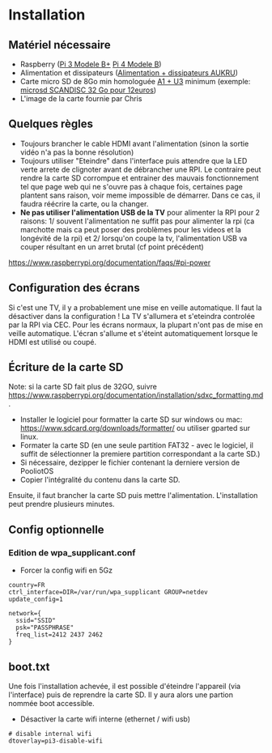 # Installation

## Matériel nécessaire

- Raspberry ([Pi 3 Modele B+](https://www.amazon.fr/gp/product/B07BDR5PDW/ref=as_li_tl?ie=UTF8&tag=chrp-21&camp=1642&creative=6746&linkCode=as2&creativeASIN=B07BDR5PDW&linkId=b9f71c3af850a4b2bbe1b3fdc0459426) [Pi 4 Modele B](https://www.amazon.fr/gp/product/B07TD42S27/ref=as_li_tl?ie=UTF8&tag=chrp-21&camp=1642&creative=6746&linkCode=as2&creativeASIN=B07TD42S27&linkId=3387e8658f6debb990268e9c66da95f7))
- Alimentation et dissipateurs ([Alimentation + dissipateurs AUKRU](https://www.amazon.fr/gp/product/B01DDFFOYK/ref=as_li_tl?ie=UTF8&tag=chrp-21&camp=1642&creative=6746&linkCode=as2&creativeASIN=B01DDFFOYK&linkId=42ad60385676a69a3e77c276dffd5c07))
- Carte micro SD de 8Go min homologuée [A1 + U3](https://en.wikipedia.org/wiki/Secure_Digital#Speeds) minimum (exemple: [microsd SCANDISC 32 Go pour 12euros](https://www.amazon.fr/gp/product/B06XWMQ81P/ref=as_li_tl?ie=UTF8&tag=chrp-21&camp=1642&creative=6746&linkCode=as2&creativeASIN=B06XWMQ81P&linkId=48534d6274a1e551862ae7f40db9fa9e))
- L'image de la carte fournie par Chris

## Quelques règles

- Toujours brancher le cable HDMI avant l'alimentation (sinon la sortie vidéo n'a pas la bonne résolution)
- Toujours utiliser "Eteindre" dans l'interface puis attendre que la LED verte arrete de clignoter avant de débrancher une RPI. Le contraire peut rendre la carte SD corrompue et entrainer des mauvais fonctionnement tel que page web qui ne s'ouvre pas à chaque fois, certaines page plantent sans raison, voir meme impossible de démarrer. Dans ce cas, il faudra réécrire la carte, ou la changer.
- **Ne pas utiliser l'alimentation USB de la TV** pour alimenter la RPI pour 2 raisons: 1/ souvent l'alimentation ne suffit pas pour alimenter la rpi (ca marchotte mais ca peut poser des problèmes pour les videos et la longévité de la rpi) et 2/ lorsqu'on coupe la tv, l'alimentation USB va couper résultant en un arret brutal (cf point précédent)

https://www.raspberrypi.org/documentation/faqs/#pi-power

## Configuration des écrans

Si c'est une TV, il y a probablement une mise en veille automatique. Il faut la désactiver dans la configuration ! La TV s'allumera et s'eteindra controlée par la RPI via CEC.
Pour les écrans normaux, la plupart n'ont pas de mise en veille automatique. L'écran s'allume et s'éteint automatiquement lorsque le HDMI est utilisé ou coupé.

## Écriture de la carte SD

Note: si la carte SD fait plus de 32GO, suivre https://www.raspberrypi.org/documentation/installation/sdxc_formatting.md.

- Installer le logiciel pour formatter la carte SD sur windows ou mac: https://www.sdcard.org/downloads/formatter/ ou utiliser gparted sur linux.
- Formater la carte SD (en une seule partition FAT32 - avec le logiciel, il suffit de sélectionner la premiere partition correspondant a la carte SD.)
- Si nécessaire, dezipper le fichier contenant la derniere version de PooliotOS
- Copier l'intégralité du contenu dans la carte SD.

Ensuite, il faut brancher la carte SD puis mettre l'alimentation. L'installation peut prendre plusieurs minutes.

## Config optionnelle

### Edition de wpa_supplicant.conf

- Forcer la config wifi en 5Gz

```
country=FR
ctrl_interface=DIR=/var/run/wpa_supplicant GROUP=netdev
update_config=1

network={
  ssid="SSID"
  psk="PASSPHRASE"
  freq_list=2412 2437 2462
}
```

## boot.txt

Une fois l'installation achevée, il est possible d'éteindre l'appareil (via l'interface) puis de reprendre la carte SD. Il y aura alors une partion nommée boot accessible.

- Désactiver la carte wifi interne (ethernet / wifi usb)

```
# disable internal wifi
dtoverlay=pi3-disable-wifi
```
